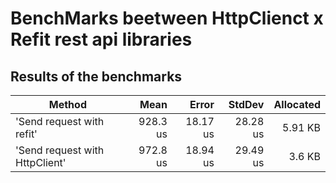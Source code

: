 ﻿# BenchMarks beetween HttpClienct x Refit rest api libraries

## Results of the benchmarks

| Method                         | Mean     | Error    | StdDev   | Allocated |
|------------------------------- |---------:|---------:|---------:|----------:|
| 'Send request with refit'      | 928.3 us | 18.17 us | 28.28 us |   5.91 KB |
| 'Send request with HttpClient' | 972.8 us | 18.94 us | 29.49 us |    3.6 KB |